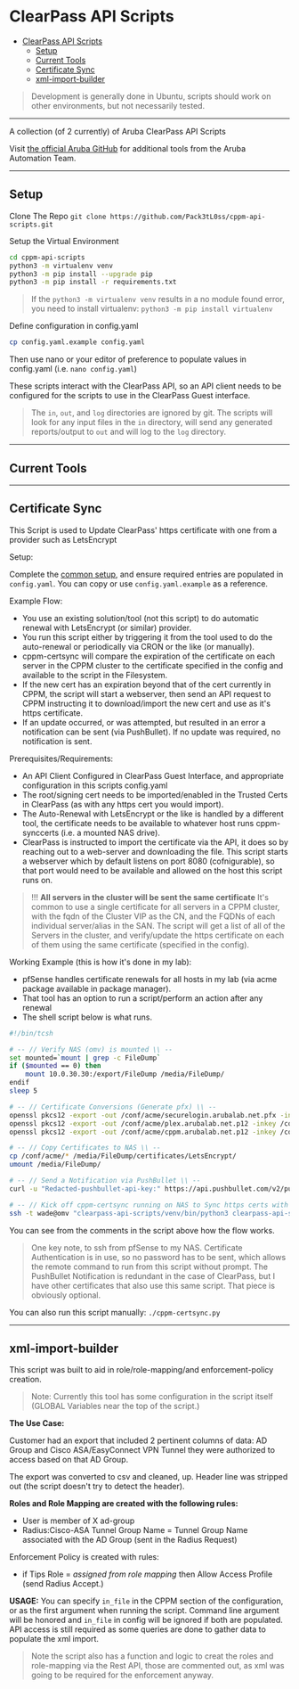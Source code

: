 # ClearPass API Scripts

- [ClearPass API Scripts](#clearpass-api-scripts)
  - [Setup](#setup)
  - [Current Tools](#current-tools)
  - [Certificate Sync](#certificate-sync)
  - [xml-import-builder](#xml-import-builder)

> Development is generally done in Ubuntu, scripts should work on other environments, but not necessarily tested.

------

A collection (of 2 currently) of Aruba ClearPass API Scripts

Visit [the official Aruba GitHub](https://github.com/aruba/) for additional tools from the Aruba Automation Team.

------

## Setup

Clone The Repo
`git clone https://github.com/Pack3tL0ss/cppm-api-scripts.git`

Setup the Virtual Environment

```bash
cd cppm-api-scripts
python3 -m virtualenv venv
python3 -m pip install --upgrade pip
python3 -m pip install -r requirements.txt
```

> If the `python3 -m virtualenv venv` results in a no module found error, you need to install virtualenv: `python3 -m pip install virtualenv`

Define configuration in config.yaml

```bash
cp config.yaml.example config.yaml
```

Then use nano or your editor of preference to populate values in config.yaml (i.e. `nano config.yaml`)

These scripts interact with the ClearPass API, so an API client needs to be configured for the scripts to use in the ClearPass Guest interface.

>The `in`, `out`, and `log` directories are ignored by git.  The scripts will look for any input files in the `in` directory, will send any generated reports/output to `out` and will log to the `log` directory.

------

## Current Tools

------

## Certificate Sync

This Script is used to Update ClearPass' https certificate with one from a provider such as LetsEncrypt

Setup:

Complete the [common setup](#setup), and ensure required entries are populated in `config.yaml`.  You can copy or use `config.yaml.example` as a reference.

Example Flow:

- You use an existing solution/tool (not this script) to do automatic renewal with LetsEncrypt (or similar) provider.
- You run this script either by triggering it from the tool used to do the auto-renewal or periodically via CRON or the like (or manually).
- cppm-certsync will compare the expiration of the certificate on each server in the CPPM cluster to the certificate specified in the config and available to the script in the Filesystem.
- If the new cert has an expiration beyond that of the cert currently in CPPM, the script will start a webserver, then send an API request to CPPM instructing it to download/import the new cert and use as it's https certificate.
- If an update occurred, or was attempted, but resulted in an error a notification can be sent (via PushBullet).  If no update was required, no notification is sent.

Prerequisites/Requirements:

- An API Client Configured in ClearPass Guest Interface, and appropriate configuration in this scripts config.yaml
- The root/signing cert needs to be imported/enabled in the Trusted Certs in ClearPass (as with any https cert you would import).
- The Auto-Renewal with LetsEncrypt or the like is handled by a different tool, the certificate needs to be available to whatever host runs cppm-synccerts (i.e. a mounted NAS drive).
- ClearPass is instructed to import the certificate via the API, it does so by reaching out to a web-server and downloading the file.  This script starts a webserver which by default listens on port 8080 (cofnigurable), so that port would need to be available and allowed on the host this script runs on.

>!!! **All servers in the cluster will be sent the same certificate** It's common to use a single certificate for all servers in a CPPM cluster, with the fqdn of the Cluster VIP as the CN, and the FQDNs of each individual server/alias in the SAN.  The script will get a list of all of the Servers in the cluster, and verify/update the https certificate on each of them using the same certificate (specified in the config).

Working Example (this is how it's done in my lab):

- pfSense handles certificate renewals for all hosts in my lab (via acme package available in package manager).
- That tool has an option to run a script/perform an action after any renewal
- The shell script below is what runs.

```bash
#!/bin/tcsh

# -- // Verify NAS (omv) is mounted \\ --
set mounted=`mount | grep -c FileDump`
if ($mounted == 0) then
    mount 10.0.30.30:/export/FileDump /media/FileDump/
endif
sleep 5

# -- // Certificate Conversions (Generate pfx) \\ --
openssl pkcs12 -export -out /conf/acme/securelogin.arubalab.net.pfx -inkey /conf/acme/securelogin.arubalab.net.key -in /conf/acme/securelogin.arubalab.net.crt -password pass:reD@cted\!\!
openssl pkcs12 -export -out /conf/acme/plex.arubalab.net.p12 -inkey /conf/acme/plex.arubalab.net.key -in /conf/acme/plex.arubalab.net.crt -password pass:reD@cted\!\!
openssl pkcs12 -export -out /conf/acme/cppm.arubalab.net.p12 -inkey /conf/acme/cppm.arubalab.net.key -in /conf/acme/cppm.arubalab.net.fullchain -password pass:reD@cted\!\!

# -- // Copy Certificates to NAS \\ --
cp /conf/acme/* /media/FileDump/certificates/LetsEncrypt/
umount /media/FileDump/

# -- // Send a Notification via PushBullet \\ --
curl -u "Redacted-pushbullet-api-key:" https://api.pushbullet.com/v2/pushes -d type=note -d title="LetsEncrypt" -d body="Certificate Renewed by pfsense acme package" >/dev/null

# -- // Kick off cppm-certsync running on NAS to Sync https certs with CPPM \\ --
ssh -t wade@omv "clearpass-api-scripts/venv/bin/python3 clearpass-api-scripts/cppm-certsync.py"
```

You can see from the comments in the script above how the flow works.
> One key note, to ssh from pfSense to my NAS.  Certificate Authentication is in use, so no password has to be sent, which allows the remote command to run from this script without prompt.
The PushBullet Notification is redundant in the case of ClearPass, but I have other certificates that also use this same script.  That piece is obviously optional.

You can also run this script manually:
`./cppm-certsync.py`

------

## xml-import-builder

This script was built to aid in role/role-mapping/and enforcement-policy creation.

> Note: Currently this tool has some configuration in the script itself (GLOBAL Variables near the top of the script.)

**The Use Case:**

Customer had an export that included 2 pertinent columns of data: AD Group and Cisco ASA/EasyConnect VPN Tunnel they were authorized to access based on that AD Group.

The export was converted to csv and cleaned, up.  Header line was stripped out (the script doesn't try to detect the header).

**Roles and Role Mapping are created with the following rules:**

- User is member of X ad-group
- Radius:Cisco-ASA Tunnel Group Name = Tunnel Group Name associated with the AD Group (sent in the Radius Request)

Enforcement Policy is created with rules:

- if Tips Role = *assigned from role mapping* then Allow Access Profile (send Radius Accept.)

**USAGE:**
You can specify `in_file` in the CPPM section of the configuration, or as the first argument when running the script.  Command line argument will be honored and `in_file` in config will be ignored if both are populated.
API access is still required as some queries are done to gather data to populate the xml import.

> Note the script also has a function and logic to creat the roles and role-mapping via the Rest API, those are commented out, as xml was going to be required for the enforcement anyway.
